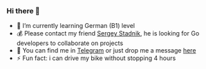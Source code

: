 ### Hi there 👋

- 🌱 I’m currently learning German (B1) level
- 💰 Please contact my friend [Sergey Stadnik](https://github.com/monkrus), he is looking for Go developers to collaborate on projects
- 💬 You can find me in [Telegram](@EvgenyBazhanov) or just drop me a message [here](https://bit.ly/3043HuX)
- ⚡ Fun fact: i can drive my bike without stopping 4 hours
